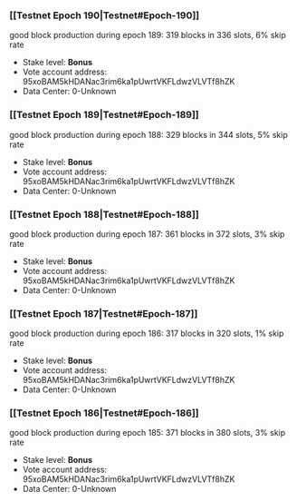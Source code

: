 ### [[Testnet Epoch 190|Testnet#Epoch-190]]
good block production during epoch 189: 319 blocks in 336 slots, 6% skip rate
* Stake level: **Bonus** 
* Vote account address: 95xoBAM5kHDANac3rim6ka1pUwrtVKFLdwzVLVTf8hZK
* Data Center: 0-Unknown
### [[Testnet Epoch 189|Testnet#Epoch-189]]
good block production during epoch 188: 329 blocks in 344 slots, 5% skip rate
* Stake level: **Bonus** 
* Vote account address: 95xoBAM5kHDANac3rim6ka1pUwrtVKFLdwzVLVTf8hZK
* Data Center: 0-Unknown
### [[Testnet Epoch 188|Testnet#Epoch-188]]
good block production during epoch 187: 361 blocks in 372 slots, 3% skip rate
* Stake level: **Bonus** 
* Vote account address: 95xoBAM5kHDANac3rim6ka1pUwrtVKFLdwzVLVTf8hZK
* Data Center: 0-Unknown
### [[Testnet Epoch 187|Testnet#Epoch-187]]
good block production during epoch 186: 317 blocks in 320 slots, 1% skip rate
* Stake level: **Bonus** 
* Vote account address: 95xoBAM5kHDANac3rim6ka1pUwrtVKFLdwzVLVTf8hZK
* Data Center: 0-Unknown
### [[Testnet Epoch 186|Testnet#Epoch-186]]
good block production during epoch 185: 371 blocks in 380 slots, 3% skip rate
* Stake level: **Bonus** 
* Vote account address: 95xoBAM5kHDANac3rim6ka1pUwrtVKFLdwzVLVTf8hZK
* Data Center: 0-Unknown